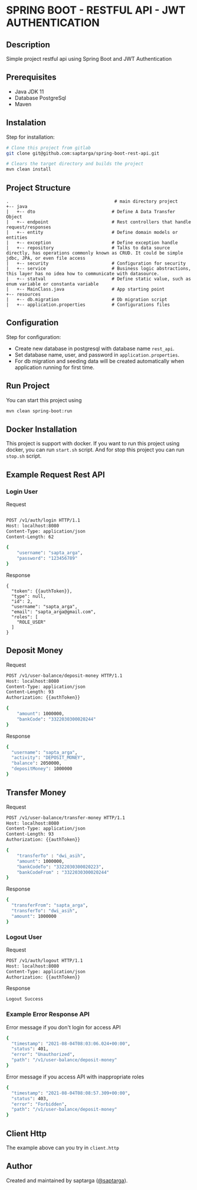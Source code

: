 # SPRING BOOT - RESTFUL API - JWT AUTHENTICATION

## Description
Simple project restful api using Spring Boot and JWT Authentication

## Prerequisites
- Java JDK 11
- Database PostgreSql
- Maven

## Instalation
Step for installation:
```sh
# Clone this project from gitlab
git clone git@github.com:saptarga/spring-boot-rest-api.git

# Clears the target directory and builds the project
mvn clean install
```

## Project Structure
```
.                                        # main directory project 
+-- java
|   +-- dto                             # Define A Data Transfer Object
|   +-- endpoint                        # Rest controllers that handle request/responses
|   +-- entity                          # Define domain models or entities
|   +-- exception                       # Define exception handle
|   +-- repository                      # Talks to data source directly, has operations commonly known as CRUD. It could be simple jdbc, JPA, or even file access
|   +-- security                        # Configuration for security
|   +-- service                         # Business logic abstractions, this layer has no idea how to communicate with datasource.
|   +-- statval                         # Define static value, such as enum variable or constanta variable
|   +-- MainClass.java                  # App starting point
+-- resources 
|   +-- db.migration                    # Db migration script
|   +-- application.properties          # Configurations files               
```

## Configuration
Step for configuration:

- Create new database in postgresql with database name `rest_api`.
- Set database name, user, and password in `application.properties`.
- For db migration and seeding data will be created automatically when application running for first time.

## Run Project 
You can start this project using
```sh
mvn clean spring-boot:run
```

## Docker Installation
This project is support with docker. If you want to run this project using docker, you can run `start.sh` script. And for stop this project you can run `stop.sh` script.

## Example Request Rest API

### Login User
Request
```sh

POST /v1/auth/login HTTP/1.1
Host: localhost:8080
Content-Type: application/json
Content-Length: 62

{
    "username": "sapta_arga",
    "password": "123456789"
}
```
Response
```
{
  "token": {{authToken}},
  "type": null,
  "id": 2,
  "username": "sapta_arga",
  "email": "sapta_arga@gmail.com",
  "roles": [
    "ROLE_USER"
  ]
}
```

## Deposit Money
Request
```sh
POST /v1/user-balance/deposit-money HTTP/1.1
Host: localhost:8080
Content-Type: application/json
Content-Length: 93
Authorization: {{authToken}}

{
    "amount": 1000000,
    "bankCode": "3322030300020244"
}
```
Response 
```sh
{
  "username": "sapta_arga",
  "activity": "DEPOSIT_MONEY",
  "balance": 2050000,
  "depositMoney": 1000000
}
```

## Transfer Money
Request
```sh
POST /v1/user-balance/transfer-money HTTP/1.1
Host: localhost:8080
Content-Type: application/json
Content-Length: 93
Authorization: {{authToken}}

{
    "transferTo" : "dwi_asih",
    "amount": 1000000,
    "bankCodeTo": "3322030300020223",
    "bankCodeFrom" : "3322030300020244"
}
```
Response
```sh
{
  "transferFrom": "sapta_arga",
  "transferTo": "dwi_asih",
  "amount": 1000000
}
```

### Logout User
Request
```sh
POST /v1/auth/logout HTTP/1.1
Host: localhost:8080
Content-Type: application/json
Authorization: {{authToken}}
```
Response
```sh
Logout Success
```

### Example Error Response API 
Error message if you don't login for access API
```sh 
{
  "timestamp": "2021-08-04T08:03:06.024+00:00",
  "status": 401,
  "error": "Unauthorized",
  "path": "/v1/user-balance/deposit-money"
}
```
Error message if you access API with inappropriate roles
```sh 
{
  "timestamp": "2021-08-04T08:08:57.309+00:00",
  "status": 403,
  "error": "Forbidden",
  "path": "/v1/user-balance/deposit-money"
}
```

## Client Http

The example above can you try in `client.http`

## Author 
Created and maintained by saptarga ([@saptarga](https://www.linkedin.com/in/saptarga)).